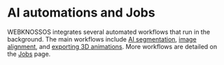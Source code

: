# AI automations and Jobs

WEBKNOSSOS integrates several automated workflows that run in the background. The main workflows include [AI segmentation](ai_segmentation.md), [image alignment](alignment.md), and [exporting 3D animations](animations.md). More workflows are detailed on the [Jobs](jobs.md) page.

